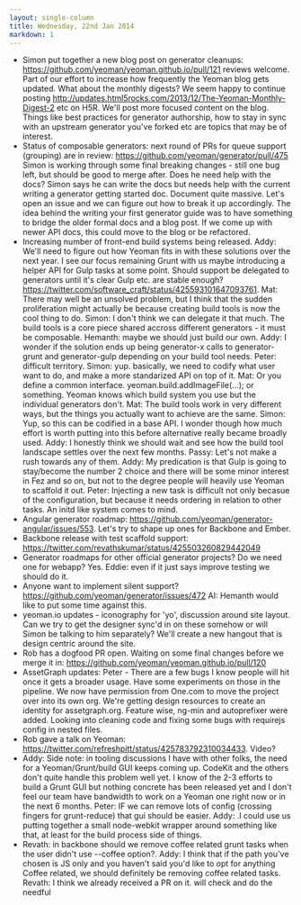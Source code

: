 ```yaml
---
layout: single-column
title: Wednesday, 22nd Jan 2014
markdown: 1
---
```


* Simon put together a new blog post on generator cleanups: https://github.com/yeoman/yeoman.github.io/pull/121 reviews welcome. Part of our effort to increase how frequently the Yeoman blog gets updated. What about the monthly digests? We seem happy to continue posting http://updates.html5rocks.com/2013/12/The-Yeoman-Monthly-Digest-2 etc on H5R. We'll post more focused content on the blog. Things like best practices for generator authorship, how to stay in sync with an upstream generator you've forked etc are topics that may be of interest.
* Status of composable generators: next round of PRs for queue support (grouping) are in review: https://github.com/yeoman/generator/pull/475 Simon is working through some final breaking changes - still one bug left, but should be good to merge after. Does he need help with the docs? Simon says he can write the docs but needs help with the current writing a generator getting started doc. Document quite massive. Let's open an issue and we can figure out how to break it up accordingly. The idea behind the writing your first generator guide was to have something to bridge the older formal docs and a blog post. If we come up with newer API docs, this could move to the blog or be refactored.
* Increasing number of front-end build systems being released. Addy: We'll need to figure out how Yeoman fits in with these solutions over the next year. I see our focus remaining Grunt with us maybe introducing a helper API for Gulp tasks at some point. Should support be delegated to generators until it's clear Gulp etc. are stable enough? https://twitter.com/software_craft/status/425593101647093761. Mat: There may well be an unsolved problem, but I think that the sudden proliferation might actually be because creating build tools is now the cool thing to do. Simon: I don't think we can delegate it that much. The build tools is a core piece shared accross different generators - it must be composable. Hemanth: maybe we should just build our own. Addy: I wonder if the solution ends up being generator-x calls to generator-grunt and generator-gulp depending on your build tool needs. Peter: difficult territory. Simon: yup. basically, we need to codify what user want to do, and make a more standarized API on top of it. Mat: Or you define a common interface. yeoman.build.addImageFile(...); or something. Yeoman knows which build system you use but the individual generators don't. Mat: The build tools work in very different ways, but the things you actually want to achieve are the same. Simon: Yup, so this can be codified in a base API. I wonder though how much effort is worth putting into this before alternative really became broadly used. Addy: I honestly think we should wait and see how the build tool landscape settles over the next few months. Passy: Let's not make a rush towards any of them. Addy: My predication is that Gulp is going to stay/become the number 2 choice and there will be some minor interest in Fez and so on, but not to the degree people will heavily use Yeoman to scaffold it out. Peter: Injecting a new task is difficult not only becasue of the configuration, but because it needs ordering in relation to other tasks. An initd like system comes to mind.
* Angular generator roadmap: https://github.com/yeoman/generator-angular/issues/553. Let's try to shape up ones for Backbone and Ember.
* Backbone release with test scaffold support: https://twitter.com/revathskumar/status/425503260829442049
* Generator roadmaps for other official generator projects? Do we need one for webapp? Yes. Eddie: even if it just says improve testing we should do it.
* Anyone want to implement silent support? https://github.com/yeoman/generator/issues/472 AI: Hemanth would like to put some time against this.
* yeoman.io updates - iconography for 'yo', discussion around site layout. Can we try to get the designer sync'd in on these somehow or will Simon be talking to him separately? We'll create a new hangout that is design centric around the site.
* Rob has a dogfood PR open. Waiting on some final changes before we merge it in: https://github.com/yeoman/yeoman.github.io/pull/120
* AssetGraph updates: Peter - There are a few bugs I know people will hit once it gets a broader usage. Have some experiments on those in the pipeline. We now have permission from One.com to move the project over into its own org. We're getting design resources to create an identity for assetgraph.org. Feature wise, ng-min and autoprefixer were added. Looking into cleaning code and fixing some bugs with requirejs config in nested files.
* Rob gave a talk on Yeoman: https://twitter.com/refreshpitt/status/425783792310034433. Video?
* Addy: Side note: in tooling discussions I have with other folks, the need for a Yeoman/Grunt/build GUI keeps coming up. CodeKit and the others don't quite handle this problem well yet. I know of the 2-3 efforts to build a Grunt GUI but nothing concrete has been released yet and I don't feel our team have bandwidth to work on a Yeoman one right now or in the next 6 months. Peter: IF we can remove lots of config (crossing fingers for grunt-reduce) that gui should be easier. Addy: .I could use us putting together a small node-webkit wrapper around something like that, at least for the build process side of things.
* Revath: in backbone should we remove coffee related grunt tasks when the user didn't use --coffee option?. Addy: I think that if the path you've chosen is JS only and you haven't said you'd like to opt for anything Coffee related, we should definitely be removing coffee related tasks. Revath: I think we already received a PR on it. will check and do the needful 
